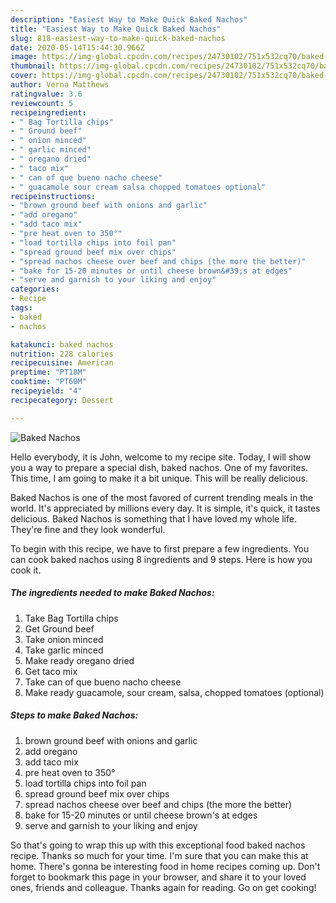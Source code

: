 ```yaml
---
description: "Easiest Way to Make Quick Baked Nachos"
title: "Easiest Way to Make Quick Baked Nachos"
slug: 818-easiest-way-to-make-quick-baked-nachos
date: 2020-05-14T15:44:30.966Z
image: https://img-global.cpcdn.com/recipes/24730102/751x532cq70/baked-nachos-recipe-main-photo.jpg
thumbnail: https://img-global.cpcdn.com/recipes/24730102/751x532cq70/baked-nachos-recipe-main-photo.jpg
cover: https://img-global.cpcdn.com/recipes/24730102/751x532cq70/baked-nachos-recipe-main-photo.jpg
author: Verna Matthews
ratingvalue: 3.6
reviewcount: 5
recipeingredient:
- " Bag Tortilla chips"
- " Ground beef"
- " onion minced"
- " garlic minced"
- " oregano dried"
- " taco mix"
- " can of que bueno nacho cheese"
- " guacamole sour cream salsa chopped tomatoes optional"
recipeinstructions:
- "brown ground beef with onions and garlic"
- "add oregano"
- "add taco mix"
- "pre heat oven to 350°"
- "load tortilla chips into foil pan"
- "spread ground beef mix over chips"
- "spread nachos cheese over beef and chips (the more the better)"
- "bake for 15-20 minutes or until cheese brown&#39;s at edges"
- "serve and garnish to your liking and enjoy"
categories:
- Recipe
tags:
- baked
- nachos

katakunci: baked nachos 
nutrition: 228 calories
recipecuisine: American
preptime: "PT18M"
cooktime: "PT60M"
recipeyield: "4"
recipecategory: Dessert

---
```



![Baked Nachos](https://img-global.cpcdn.com/recipes/24730102/751x532cq70/baked-nachos-recipe-main-photo.jpg)

Hello everybody, it is John, welcome to my recipe site. Today, I will show you a way to prepare a special dish, baked nachos. One of my favorites. This time, I am going to make it a bit unique. This will be really delicious.



Baked Nachos is one of the most favored of current trending meals in the world. It's appreciated by millions every day. It is simple, it's quick, it tastes delicious. Baked Nachos is something that I have loved my whole life. They're fine and they look wonderful.


To begin with this recipe, we have to first prepare a few ingredients. You can cook baked nachos using 8 ingredients and 9 steps. Here is how you cook it.

<!--inarticleads1-->

##### The ingredients needed to make Baked Nachos:

1. Take  Bag Tortilla chips
1. Get  Ground beef
1. Take  onion minced
1. Take  garlic minced
1. Make ready  oregano dried
1. Get  taco mix
1. Take  can of que bueno nacho cheese
1. Make ready  guacamole, sour cream, salsa, chopped tomatoes (optional)




<!--inarticleads2-->

##### Steps to make Baked Nachos:

1. brown ground beef with onions and garlic
1. add oregano
1. add taco mix
1. pre heat oven to 350°
1. load tortilla chips into foil pan
1. spread ground beef mix over chips
1. spread nachos cheese over beef and chips (the more the better)
1. bake for 15-20 minutes or until cheese brown&#39;s at edges
1. serve and garnish to your liking and enjoy




So that's going to wrap this up with this exceptional food baked nachos recipe. Thanks so much for your time. I'm sure that you can make this at home. There's gonna be interesting food in home recipes coming up. Don't forget to bookmark this page in your browser, and share it to your loved ones, friends and colleague. Thanks again for reading. Go on get cooking!
